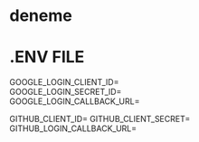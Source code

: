 # deneme
# .ENV FILE
GOOGLE_LOGIN_CLIENT_ID=          
GOOGLE_LOGIN_SECRET_ID=        
GOOGLE_LOGIN_CALLBACK_URL=

GITHUB_CLIENT_ID=
GITHUB_CLIENT_SECRET=
GITHUB_LOGIN_CALLBACK_URL=